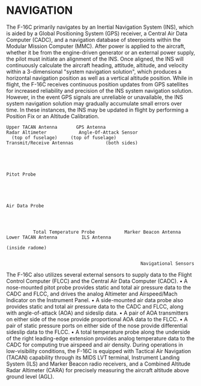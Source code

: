 
# NAVIGATION

The F-16C primarily navigates by an Inertial Navigation System (INS), which is aided by a Global Positioning
System (GPS) receiver, a Central Air Data Computer (CADC), and a navigation database of steerpoints within the
Modular Mission Computer (MMC). After power is applied to the aircraft, whether it be from the engine-driven
generator or an external power supply, the pilot must initiate an alignment of the INS. Once aligned, the INS will
continuously calculate the aircraft heading, attitude, altitude, and velocity within a 3-dimensional "system
navigation solution", which produces a horizontal navigation position as well as a vertical altitude position.
While in flight, the F-16C receives continuous position updates from GPS satellites for increased reliability and
precision of the INS system navigation solution. However, in the event GPS signals are unreliable or unavailable,
the INS system navigation solution may gradually accumulate small errors over time. In these instances, the INS
may be updated in flight by performing a Position Fix or an Altitude Calibration.


    Upper TACAN Antenna       GPS Antenna                             Radar Altimeter            Angle-Of-Attack Sensor
      (top of fuselage)     (top of fuselage)                    Transmit/Receive Antennas            (both sides)




                                                                                                                          Pitot Probe




                                                                                                                       Air Data Probe




              Total Temperature Probe           Marker Beacon Antenna      Lower TACAN Antenna         ILS Antenna
                                                                                                     (inside radome)


                                                      Navigational Sensors

The F-16C also utilizes several external sensors to supply data to the Flight Control Computer (FLCC) and the
Central Air Data Computer (CADC).
•    A nose-mounted pitot probe provides static and total air pressure data to the CADC and FLCC, and drives
     the analog Altimeter and Airspeed/Mach Indicator on the Instrument Panel.
•    A side-mounted air data probe also provides static and total air pressure data to the CADC and FLCC, along
     with angle-of-attack (AOA) and sideslip data.
•    A pair of AOA transmitters on either side of the nose provide proportional AOA data to the FLCC.
•    A pair of static pressure ports on either side of the nose provide differential sideslip data to the FLCC.
•    A total temperature probe along the underside of the right leading-edge extension provides analog
     temperature data to the CADC for computing true airspeed and air density.
During operations in low-visibility conditions, the F-16C is equipped with Tactical Air Navigation (TACAN) capability
through its MIDS LVT terminal, Instrument Landing System (ILS) and Marker Beacon radio receivers, and a
Combined Altitude Radar Altimeter (CARA) for precisely measuring the aircraft altitude above ground level (AGL).

